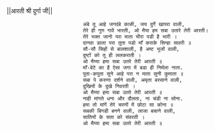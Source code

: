 ||आरती श्री दुर्गा जी||

                            अंबे तू आहे जगदंबे काळी, जय दुर्गे खापरा वाली,
                            तेरे ही गुण गावें भारती, ओ मैया हम सबा उतारे तेरी आरती।
                            तेरे भक्त जानो परा माता भीरा पडी है भारी ।
                            दानवा डाला परा तुता पडो माँ कराके सिन्हा सावरी ॥
                            सौ-सौ सिहों से बालशाली, है अष्ट भुजों वाली,
                            दुष्टों को तू ही ललकराती ।
                            ओ मैय्या हमा सबा उतरे तेरी आरती ॥
                            माँ-बेटे का है ऐसा जगा में बडा ही निर्मला नाता.
                            पुता-कपुता सुने आहे परा न माता सुनी कुमाता ॥
                            सबा पे करुणा दर्शने वाली, अमृता बरसाने वाली,
                            दुखियों के दुखे निवरती ।
                            ओ मैय्या हमा सबा उतरे तेरी आरती ॥
                            नाही मांगते धना और दौलता, ना चंडी ना सोना.
                            हमा तो मांगें तेरे चरणों में छोटा सा कोना ॥
                            सबकी बिगडी बनने वाली, लाजा बचाने वाली,
                            सातियों के सता को संवरती ।
                            ओ मैय्या हमा सबा उतरे तेरी आरती ॥